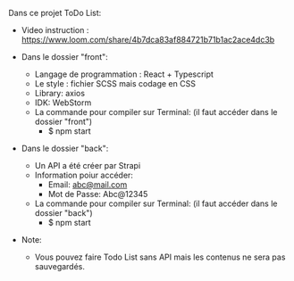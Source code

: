 Dans ce projet ToDo List:

- Video instruction : https://www.loom.com/share/4b7dca83af884721b71b1ac2ace4dc3b

- Dans le dossier "front": 
    - Langage de programmation : React + Typescript
    - Le style : fichier SCSS mais codage en CSS
    - Library: axios
    - IDK: WebStorm
    - La commande pour compiler sur Terminal: (il faut accéder dans le dossier "front")
      - $ npm start
    

- Dans le dossier "back":
    - Un API a été créer par Strapi
    - Information poiur accéder:
      - Email: abc@mail.com
      - Mot de Passe: Abc@12345
    - La commande pour compiler sur Terminal: (il faut accéder dans le dossier "back")
      - $ npm start
      
    
- Note: 
    - Vous pouvez faire Todo List sans API mais les contenus ne sera pas sauvegardés.
